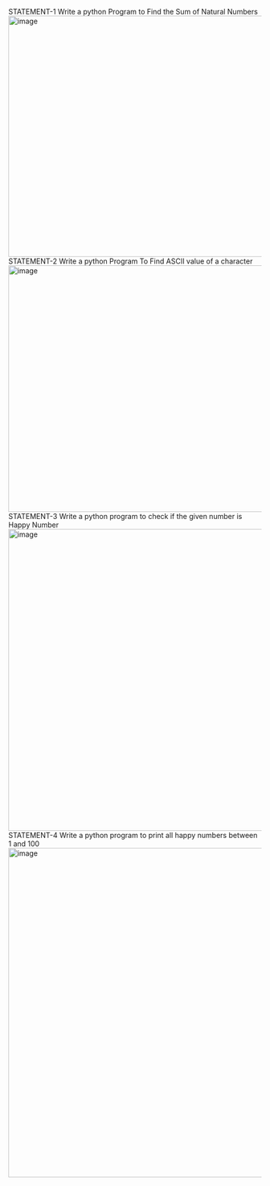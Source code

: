 STATEMENT-1
Write a python Program to Find the Sum of Natural Numbers
<img width="860" height="480" alt="image" src="https://github.com/user-attachments/assets/6089d69c-e95c-4bb1-be0a-19cd9a76f37a" />
STATEMENT-2
Write a python Program To Find ASCII value of a character
<img width="840" height="491" alt="image" src="https://github.com/user-attachments/assets/d7c365bf-f8a5-4bf9-8fb1-c052fd11e3f0" />
STATEMENT-3
Write a python program to check if the given number is Happy Number
<img width="803" height="601" alt="image" src="https://github.com/user-attachments/assets/24b5fe4e-5718-4794-9f13-c00dda1c9e02" />
STATEMENT-4
Write a python program to print all happy numbers between 1 and 100
<img width="822" height="656" alt="image" src="https://github.com/user-attachments/assets/02a9f1ad-0c3c-47d7-bf62-d0999dd59010" />

